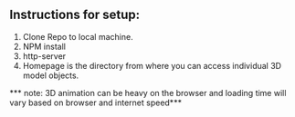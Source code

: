 
## Instructions for setup: ##

1. Clone Repo to local machine.
2. NPM install
3. http-server
4. Homepage is the directory from where you can access individual 3D model objects.

*** note: 3D animation can be heavy on the browser and loading time will vary based on browser and internet speed***
